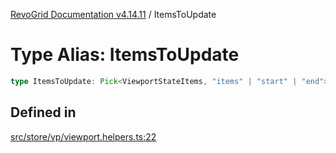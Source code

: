 [RevoGrid Documentation v4.14.11](README.md) / ItemsToUpdate

# Type Alias: ItemsToUpdate

```ts
type ItemsToUpdate: Pick<ViewportStateItems, "items" | "start" | "end">;
```

## Defined in

[src/store/vp/viewport.helpers.ts:22](https://github.com/revolist/revogrid/blob/8390153a63782c6f2a806fb42e5983525eb9dc87/src/store/vp/viewport.helpers.ts#L22)
